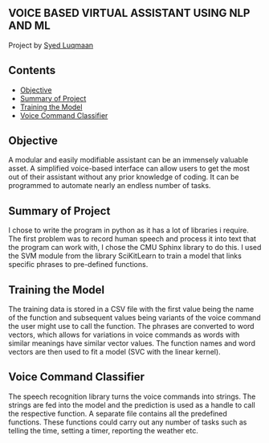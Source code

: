 ## VOICE BASED VIRTUAL ASSISTANT USING NLP AND ML
Project by [Syed Luqmaan](https://www.youtube.com/channel/UCO8as7whRck3yfbaqVp2-5w)

## Contents
- [Objective](httpsgithub.comLonecarcassPortfolioeditmainREADME.md#problem-statement)
- [Summary of Project](httpsgithub.comLonecarcassPortfolioeditmainREADME.md#summary-of-project)
- [Training the Model](httpsgithub.comLonecarcassPortfolioeditmainREADME.md#training-the-model)
- [Voice Command Classifier](httpsgithub.comLonecarcassPortfolioeditmainREADME.md#voice-command-classifier)

## Objective
A modular and easily modifiable assistant can be an immensely valuable asset.
A simplified voice-based interface can allow users to get the most out of their assistant without any prior knowledge of coding.
It can be programmed to automate nearly an endless number of tasks.

## Summary of Project
I chose to write the program in python as it has a lot of libraries i require. The first problem was to record human speech and process it into text 
that the program can work with, I chose the CMU Sphinx library to do this. I used the SVM module from the library SciKitLearn to train
a model that links specific phrases to pre-defined functions. 

## Training the Model
The training data is stored in a CSV file with the first value being the name of the function and subsequent values being variants of the voice
command the user might use to call the function. The phrases are converted to word vectors, which allows for variations in voice commands as words
with similar meanings have similar vector values. The function names and word vectors are then used to fit a model (SVC with the linear kernel).

## Voice Command Classifier
The speech recognition library turns the voice commands into strings. The strings are fed into the model and the prediction is used as a 
handle to call the respective function. A separate file contains all the predefined functions. These functions could carry out any number of tasks such
as telling the time, setting a timer, reporting the weather etc.
